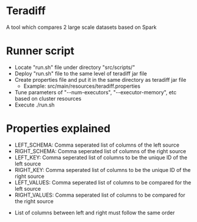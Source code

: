 # Teradiff

A tool which compares 2 large scale datasets based on Spark

# Runner script

- Locate "run.sh" file under directory "src/scripts/"
- Deploy "run.sh" file to the same level of teradiff jar file
- Create properties file and put it in the same directory as teradiff jar file
  * Example: src/main/resources/teradiff.properties
- Tune parameters of "--num-executors", "--executor-memory", etc based on cluster resources
- Execute ./run.sh



# Properties explained

- LEFT_SCHEMA: Comma seperated list of columns of the left source
- RIGHT_SCHEMA: Comma seperated list of columns of the right source
- LEFT_KEY: Comma seperated list of columns to be the unique ID of the left source
- RIGHT_KEY: Comma seperated list of columns to be the unique ID of the right source
- LEFT_VALUES: Comma seperated list of columns to be compared for the left source
- RIGHT_VALUES: Comma seperated list of columns to be compared for the right source
* List of columns between left and right must follow the same order